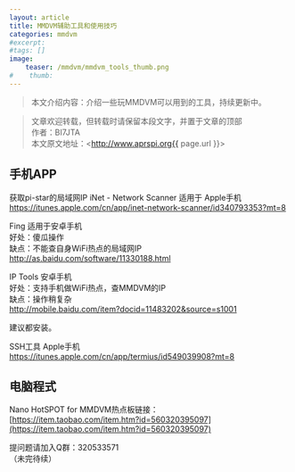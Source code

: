 ```yaml
---
layout: article
title: MMDVM辅助工具和使用技巧
categories: mmdvm
#excerpt:
#tags: []
image:
    teaser: /mmdvm/mmdvm_tools_thumb.png
#    thumb:
---
```



> 本文介绍内容：介绍一些玩MMDVM可以用到的工具，持续更新中。 

> 文章欢迎转载，但转载时请保留本段文字，并置于文章的顶部  
> 作者：BI7JTA  
> 本文原文地址：<http://www.aprspi.org{{ page.url }}>

## 手机APP
获取pi-star的局域网IPiNet - Network Scanner 适用于 Apple手机  https://itunes.apple.com/cn/app/inet-network-scanner/id340793353?mt=8  Fing 适用于安卓手机  好处：傻瓜操作  缺点：不能查自身WiFi热点的局域网IP  http://as.baidu.com/software/11330188.html    IP Tools 安卓手机  好处：支持手机做WiFi热点，查MMDVM的IP  缺点：操作稍复杂  http://mobile.baidu.com/item?docid=11483202&source=s1001建议都安装。  

SSH工具 Apple手机  
https://itunes.apple.com/cn/app/termius/id549039908?mt=8  

## 电脑程式

Nano HotSPOT for MMDVM热点板链接：  
[https://item.taobao.com/item.htm?id=560320395097](https://item.taobao.com/item.htm?id=560320395097)   

提问题请加入Q群：320533571  
（未完待续）





